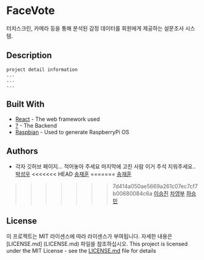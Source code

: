 # FaceVote

터치스크린, 카메라 등을 통해 분석된 감정 데이터를 회원에게 제공하는 설문조사 시스템.  


## Description
```
project detail information
...
...
...
```
## Built With

* [React](https://react-cn.github.io/react/docs/getting-started.html) - The web framework used
* [?](https://edu.ssafy.com) - The Backend
* [Raspbian](https://www.raspberrypi.org/) - Used to generate RaspberryPi OS

## Authors
* 각자 깃허브 페이지... 적어놓아 주세요 마지막에 고친 사람 이거 주석 지워주세요..
[박성우](https://github.com/koco0371)
<<<<<<< HEAD
[송재훈](https://github.com/)
=======
[송재훈](https://github.com/samsong94)
>>>>>>> 7d414a050ae5669a261c07ec7cf7b00680084c6a
[이승진](https://github.com/lsjboy93)
[차영부](https://github.com/)
[하승민](https://github.com/Seung-minnn)

## License

이 프로젝트는 MIT 라이센스에 따라 라이센스가 부여됩니다. 자세한 내용은 [LICENSE.md] (LICENSE.md) 파일을 참조하십시오.
This project is licensed under the MIT License - see the [LICENSE.md](LICENSE.md) file for details


